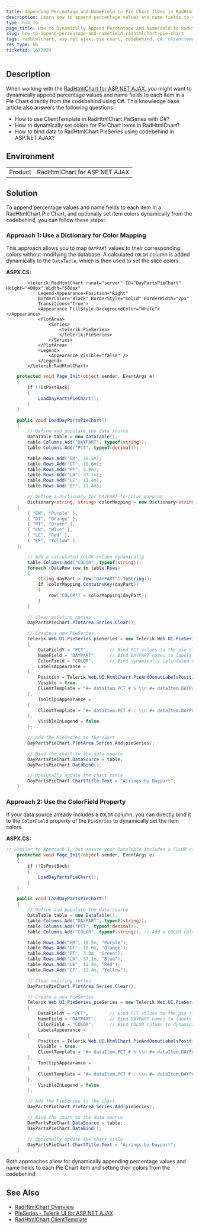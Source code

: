 ```yaml
---
title: Appending Percentage and NameField to Pie Chart Items in RadHtmlChart for ASP.NET AJAX
description: Learn how to append percentage values and name fields to each item in a RadHtmlChart Pie Chart dynamically using C# codebehind.
type: how-to
page_title: How to Dynamically Append Percentage and NameField to RadHtmlChart Pie Chart Items Using C#
slug: how-to-append-percentage-and-namefield-radhtmlchart-pie-chart
tags: radhtmlchart, asp.net ajax, pie chart, codebehind, c#, clienttemplate, data binding
res_type: kb
ticketid: 1677029
---
```


## Description

When working with the [RadHtmlChart for ASP.NET AJAX](https://docs.telerik.com/devtools/aspnet-ajax/controls/htmlchart/overview), you might want to dynamically append percentage values and name fields to each item in a Pie Chart directly from the codebehind using C#. This knowledge base article also answers the following questions:

- How to use ClientTemplate in RadHtmlChart PieSeries with C#?
- How to dynamically set colors for Pie Chart items in RadHtmlChart?
- How to bind data to RadHtmlChart PieSeries using codebehind in ASP.NET AJAX?

## Environment

<table>
<tbody>
<tr>
<td>Product</td>
<td>RadHtmlChart for ASP.NET AJAX</td>
</tr>
</tbody>
</table>

## Solution

To append percentage values and name fields to each item in a RadHtmlChart Pie Chart, and optionally set item colors dynamically from the codebehind, you can follow these steps:

### Approach 1: Use a Dictionary for Color Mapping

This approach allows you to map `DAYPART` values to their corresponding colors without modifying the database. A calculated `COLOR` column is added dynamically to the `DataTable`, which is then used to set the slice colors.

**ASPX.CS:**

```ASPX
        <telerik:RadHtmlChart runat="server" ID="DayPartsPieChart" Height="400px" Width="500px"
            Legend-Appearance-Position="Right"
            BorderColor="Black" BorderStyle="Solid" BorderWidth="2px"
            Transitions="true">
            <Appearance FillStyle-BackgroundColor="White"></Appearance>
            <PlotArea>
                <Series>
                    <telerik:PieSeries>
                    </telerik:PieSeries>
                </Series>
            </PlotArea>
            <Legend>
                <Appearance Visible="false" />
            </Legend>
        </telerik:RadHtmlChart>
```

```csharp
    protected void Page_Init(object sender, EventArgs e)
    {
        if (!IsPostBack)
        {
            LoadDayPartsPieChart();
        }
    }

    public void LoadDayPartsPieChart()
    {
        // Define and populate the data source
        DataTable table = new DataTable();
        table.Columns.Add("DAYPART", typeof(string));
        table.Columns.Add("PCT", typeof(decimal));

        table.Rows.Add("EM", 18.5m);
        table.Rows.Add("DT", 18.6m);
        table.Rows.Add("PT", 3.0m);
        table.Rows.Add("LN", 37.1m);
        table.Rows.Add("LE", 11.4m);
        table.Rows.Add("EF", 11.4m);

        // Define a dictionary for DAYPART-to-color mapping
        Dictionary<string, string> colorMapping = new Dictionary<string, string>
    {
        { "EM", "Purple" },
        { "DT", "Orange" },
        { "PT", "Green" },
        { "LN", "Blue" },
        { "LE", "Red" },
        { "EF", "Yellow" }
    };

        // Add a calculated COLOR column dynamically
        table.Columns.Add("COLOR", typeof(string));
        foreach (DataRow row in table.Rows)
        {
            string dayPart = row["DAYPART"].ToString();
            if (colorMapping.ContainsKey(dayPart))
            {
                row["COLOR"] = colorMapping[dayPart];
            }
        }

        // Clear existing series
        DayPartsPieChart.PlotArea.Series.Clear();

        // Create a new PieSeries
        Telerik.Web.UI.PieSeries pieSeries = new Telerik.Web.UI.PieSeries
        {
            DataFieldY = "PCT",        // Bind PCT values to the pie slices
            NameField = "DAYPART",     // Bind DAYPART names to labels
            ColorField = "COLOR",      // Bind dynamically calculated COLOR field
            LabelsAppearance =
        {
            Position = Telerik.Web.UI.HtmlChart.PieAndDonutLabelsPosition.OutsideEnd,
            Visible = true,
            ClientTemplate = "#= dataItem.PCT # % \\n #= dataItem.DAYPART #"
        },
            TooltipsAppearance =
        {
            ClientTemplate = "#= dataItem.PCT # : \\n #= dataItem.DAYPART #"
        },
            VisibleInLegend = false
        };

        // Add the PieSeries to the chart
        DayPartsPieChart.PlotArea.Series.Add(pieSeries);

        // Bind the chart to the data source
        DayPartsPieChart.DataSource = table;
        DayPartsPieChart.DataBind();

        // Optionally update the chart title
        DayPartsPieChart.ChartTitle.Text = "Airings by Daypart";
    }
```

### Approach 2: Use the ColorField Property

If your data source already includes a `COLOR` column, you can directly bind it to the `ColorField` property of the `PieSeries` to dynamically set the item colors.

**ASPX.CS:**

```csharp
// Similar to Approach 1, but ensure your DataTable includes a COLOR column
    protected void Page_Init(object sender, EventArgs e)
    {
        if (!IsPostBack)
        {
            LoadDayPartsPieChart();
        }
    }

    public void LoadDayPartsPieChart()
    {
        // Define and populate the data source
        DataTable table = new DataTable();
        table.Columns.Add("DAYPART", typeof(string));
        table.Columns.Add("PCT", typeof(decimal));
        table.Columns.Add("COLOR", typeof(string)); // Add a COLOR column to the data source

        table.Rows.Add("EM", 18.5m, "Purple");
        table.Rows.Add("DT", 18.6m, "Orange");
        table.Rows.Add("PT", 3.0m, "Green");
        table.Rows.Add("LN", 37.1m, "Blue");
        table.Rows.Add("LE", 11.4m, "Red");
        table.Rows.Add("EF", 11.4m, "Yellow");

        // Clear existing series
        DayPartsPieChart.PlotArea.Series.Clear();

        // Create a new PieSeries
        Telerik.Web.UI.PieSeries pieSeries = new Telerik.Web.UI.PieSeries
        {
            DataFieldY = "PCT",        // Bind PCT values to the pie slices
            NameField = "DAYPART",     // Bind DAYPART names to labels
            ColorField = "COLOR",      // Bind COLOR column to dynamically set colors
            LabelsAppearance =
        {
            Position = Telerik.Web.UI.HtmlChart.PieAndDonutLabelsPosition.OutsideEnd,
            Visible = true,
            ClientTemplate = "#= dataItem.PCT # % \\n #= dataItem.DAYPART #"
        },
            TooltipsAppearance =
        {
            ClientTemplate = "#= dataItem.PCT # : \\n #= dataItem.DAYPART #"
        },
            VisibleInLegend = false
        };

        // Add the PieSeries to the chart
        DayPartsPieChart.PlotArea.Series.Add(pieSeries);

        // Bind the chart to the data source
        DayPartsPieChart.DataSource = table;
        DayPartsPieChart.DataBind();

        // Optionally update the chart title
        DayPartsPieChart.ChartTitle.Text = "Airings by Daypart";
    }
```

Both approaches allow for dynamically appending percentage values and name fields to each Pie Chart item and setting their colors from the codebehind. 

## See Also

- [RadHtmlChart Overview](https://docs.telerik.com/devtools/aspnet-ajax/controls/htmlchart/overview)
- [PieSeries - Telerik UI for ASP.NET AJAX](https://docs.telerik.com/devtools/aspnet-ajax/controls/htmlchart/chart-types/pie-chart)
- [RadHtmlChart ClientTemplate](https://www.telerik.com/products/aspnet-ajax/documentation/controls/htmlchart/functionality/clienttemplate/overview)
